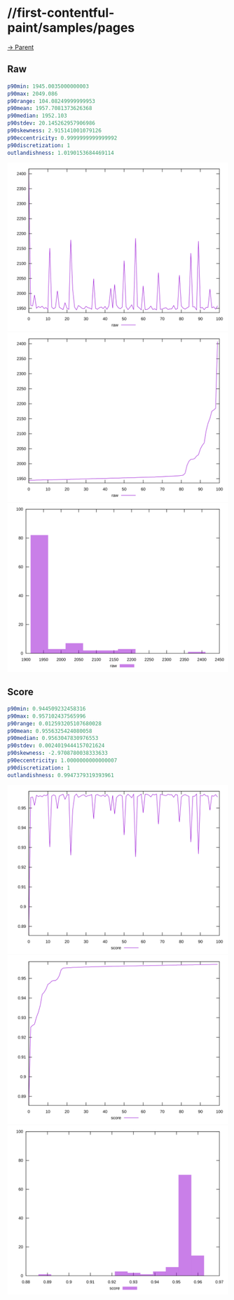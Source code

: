 
# //first-contentful-paint/samples/pages

[→ Parent](../..)


## Raw


```yaml
p90min: 1945.0035000000003
p90max: 2049.086
p90range: 104.08249999999953
p90mean: 1957.7081373626368
p90median: 1952.103
p90stdev: 20.145262957906986
p90skewness: 2.915141001079126
p90eccentricity: 0.9999999999999992
p90discretization: 1
outlandishness: 1.0190153684469114

```

![PLOT: raw-values](./raw/values.svg)![PLOT: raw-sorted](./raw/sorted.svg)![PLOT: raw-histogram](./raw/histogram.svg)
## Score


```yaml
p90min: 0.944509232458316
p90max: 0.957102437565996
p90range: 0.012593205107680028
p90mean: 0.9556325424080058
p90median: 0.9563047830976553
p90stdev: 0.0024019444157021624
p90skewness: -2.9708780038333633
p90eccentricity: 1.0000000000000007
p90discretization: 1
outlandishness: 0.9947379319393961

```

![PLOT: score-values](./score/values.svg)![PLOT: score-sorted](./score/sorted.svg)![PLOT: score-histogram](./score/histogram.svg)